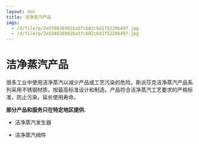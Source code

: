 ```yaml
---
layout: doc
title: 洁净蒸汽产品
imgs:
  - /d/file/p/2e558838982ba5fcb02c6d1f5220b497.jpg
  - /d/file/p/2e558838982ba5fcb02c6d1f5220b497.jpg
---
```


# 洁净蒸汽产品

很多工业中使用洁净蒸汽以减少产品或工艺污染的危险。斯派莎克洁净蒸汽产品系列采用不锈钢材质，按最高标准设计和制造。产品符合洁净蒸汽工艺要求的严格标准，防止污染，延长使用寿命。

**部分产品和服务只在特定地区提供.**

- 洁净蒸汽发生器

- 洁净蒸汽阀件
